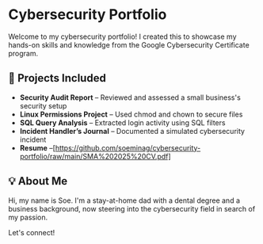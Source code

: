 # Cybersecurity Portfolio

Welcome to my cybersecurity portfolio! I created this to showcase my hands-on skills and knowledge from the Google Cybersecurity Certificate program.

## 🔐 Projects Included

- **Security Audit Report** – Reviewed and assessed a small business's security setup
- **Linux Permissions Project** – Used chmod and chown to secure files
- **SQL Query Analysis** – Extracted login activity using SQL filters
- **Incident Handler’s Journal** – Documented a simulated cybersecurity incident
- **Resume** –[https://github.com/soeminag/cybersecurity-portfolio/raw/main/SMA%202025%20CV.pdf]

## 💡 About Me

Hi, my name is Soe. I'm a stay-at-home dad with a dental degree and a business background, now steering into the cybersecurity field in search of my passion.

Let's connect!
